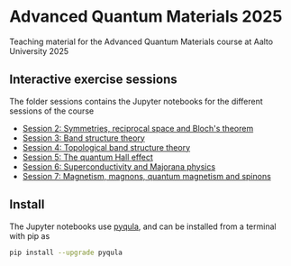 # Advanced Quantum Materials 2025
Teaching material for the Advanced Quantum Materials course at Aalto University 2025

## Interactive exercise sessions
The folder sessions contains the Jupyter notebooks for the different sessions of the course
- [Session 2: Symmetries, reciprocal space and Bloch's theorem](https://github.com/joselado/Advanced_Quantum_Materials_2025/blob/main/jupyter-notebooks/session2.ipynb)
- [Session 3: Band structure theory](https://github.com/joselado/Advanced_Quantum_Materials_2025/blob/main/jupyter-notebooks/session3.ipynb)
- [Session 4: Topological band structure theory](https://github.com/joselado/Advanced_Quantum_Materials_2025/blob/main/jupyter-notebooks/session4.ipynb)
- [Session 5: The quantum Hall effect](https://github.com/joselado/Advanced_Quantum_Materials_2025/blob/main/jupyter-notebooks/session5.ipynb)
- [Session 6: Superconductivity and Majorana physics](https://github.com/joselado/Advanced_Quantum_Materials_2025/blob/main/jupyter-notebooks/session6.ipynb)
- [Session 7: Magnetism, magnons, quantum magnetism and spinons](https://github.com/joselado/Advanced_Quantum_Materials_2025/blob/main/jupyter-notebooks/session7.ipynb)

## Install
The Jupyter notebooks use [pyqula](https://github.com/joselado/pyqula), and can be installed from a terminal with pip as

```bash
pip install --upgrade pyqula
```

